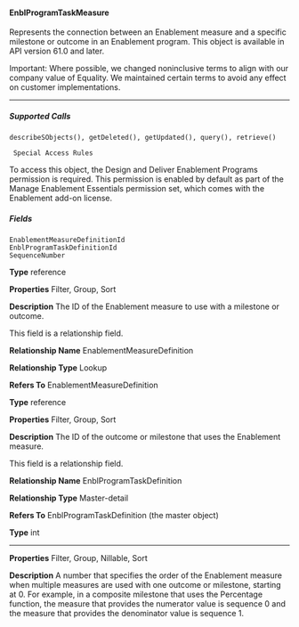 #### EnblProgramTaskMeasure

Represents the connection between an Enablement measure and a specific milestone or outcome in an Enablement program. This
object is available in API version 61.0 and later.

Important: Where possible, we changed noninclusive terms to align with our company value of Equality. We maintained certain
terms to avoid any effect on customer implementations.


-----

##### Supported Calls
```
describeSObjects(), getDeleted(), getUpdated(), query(), retrieve()

 Special Access Rules

```
To access this object, the Design and Deliver Enablement Programs permission is required. This permission is enabled by default as part
of the Manage Enablement Essentials permission set, which comes with the Enablement add-on license.

##### Fields

```
EnablementMeasureDefinitionId
EnblProgramTaskDefinitionId
SequenceNumber

```

**Type**
reference

**Properties**
Filter, Group, Sort

**Description**
The ID of the Enablement measure to use with a milestone or outcome.

This field is a relationship field.

**Relationship Name**
EnablementMeasureDefinition

**Relationship Type**
Lookup

**Refers To**
EnablementMeasureDefinition

**Type**
reference

**Properties**
Filter, Group, Sort

**Description**
The ID of the outcome or milestone that uses the Enablement measure.

This field is a relationship field.

**Relationship Name**
EnblProgramTaskDefinition

**Relationship Type**
Master-detail

**Refers To**
EnblProgramTaskDefinition (the master object)

**Type**
int


-----

**Properties**
Filter, Group, Nillable, Sort

**Description**
A number that specifies the order of the Enablement measure when multiple measures are
used with one outcome or milestone, starting at 0. For example, in a composite milestone
that uses the Percentage function, the measure that provides the numerator value is sequence
0 and the measure that provides the denominator value is sequence 1.
